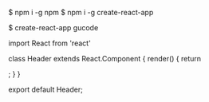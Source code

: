 
$ npm i -g npm
$ npm i -g create-react-app

$ create-react-app gucode


import React from 'react'

class Header extends React.Component {
    render() {
        return <div></div>;
    }
}

export default Header; 